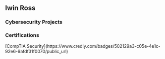 <h2> Iwin Ross </h2>

<h3> Cybersecurity Projects </h3>

<h3> Certifications </h3>
[CompTIA Security](https://www.credly.com/badges/502129a3-c05e-4e1c-92e6-9afdf31f0070/public_url)
